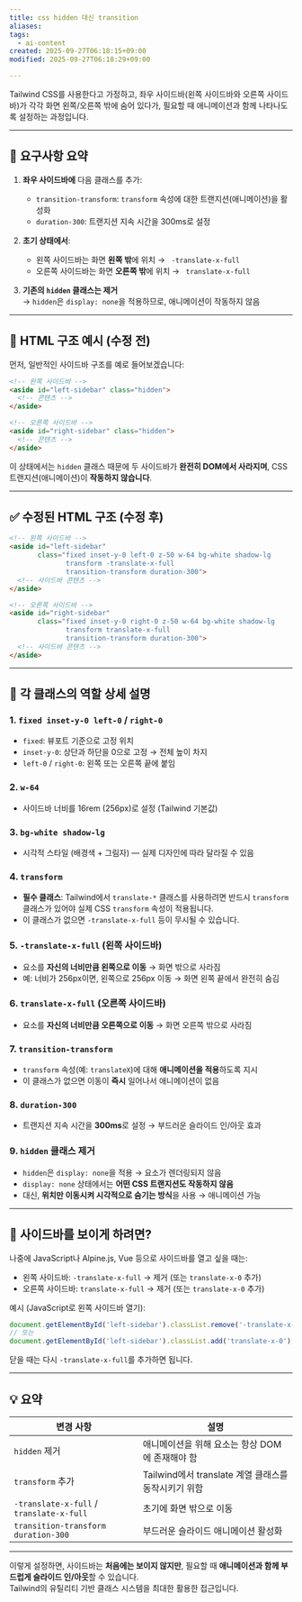 ```yaml
---
title: css hidden 대신 transition
aliases:
tags:
  - ai-content
created: 2025-09-27T06:18:15+09:00
modified: 2025-09-27T06:18:29+09:00

---
```


Tailwind CSS를 사용한다고 가정하고, 좌우 사이드바(왼쪽 사이드바와 오른쪽 사이드바)가 각각 화면 왼쪽/오른쪽 밖에 숨어 있다가, 필요할 때 애니메이션과 함께 나타나도록 설정하는 과정입니다.

---

## 🔧 요구사항 요약

1. **좌우 사이드바에** 다음 클래스를 추가:
   - `transition-transform`: `transform` 속성에 대한 트랜지션(애니메이션)을 활성화
   - `duration-300`: 트랜지션 지속 시간을 300ms로 설정

2. **초기 상태에서**:
   - 왼쪽 사이드바는 화면 **왼쪽 밖**에 위치 → ` -translate-x-full`
   - 오른쪽 사이드바는 화면 **오른쪽 밖**에 위치 → ` translate-x-full`

3. **기존의 `hidden` 클래스는 제거**  
   → `hidden`은 `display: none`을 적용하므로, 애니메이션이 작동하지 않음

---

## 📄 HTML 구조 예시 (수정 전)

먼저, 일반적인 사이드바 구조를 예로 들어보겠습니다:

```html
<!-- 왼쪽 사이드바 -->
<aside id="left-sidebar" class="hidden">
  <!-- 콘텐츠 -->
</aside>

<!-- 오른쪽 사이드바 -->
<aside id="right-sidebar" class="hidden">
  <!-- 콘텐츠 -->
</aside>
```

이 상태에서는 `hidden` 클래스 때문에 두 사이드바가 **완전히 DOM에서 사라지며**, CSS 트랜지션(애니메이션)이 **작동하지 않습니다**.

---

## ✅ 수정된 HTML 구조 (수정 후)

```html
<!-- 왼쪽 사이드바 -->
<aside id="left-sidebar"
       class="fixed inset-y-0 left-0 z-50 w-64 bg-white shadow-lg
              transform -translate-x-full
              transition-transform duration-300">
  <!-- 사이드바 콘텐츠 -->
</aside>

<!-- 오른쪽 사이드바 -->
<aside id="right-sidebar"
       class="fixed inset-y-0 right-0 z-50 w-64 bg-white shadow-lg
              transform translate-x-full
              transition-transform duration-300">
  <!-- 사이드바 콘텐츠 -->
</aside>
```

---

## 📌 각 클래스의 역할 상세 설명

### 1. `fixed inset-y-0 left-0` / `right-0`
- `fixed`: 뷰포트 기준으로 고정 위치
- `inset-y-0`: 상단과 하단을 0으로 고정 → 전체 높이 차지
- `left-0` / `right-0`: 왼쪽 또는 오른쪽 끝에 붙임

### 2. `w-64`
- 사이드바 너비를 16rem (256px)로 설정 (Tailwind 기본값)

### 3. `bg-white shadow-lg`
- 시각적 스타일 (배경색 + 그림자) — 실제 디자인에 따라 달라질 수 있음

### 4. `transform`
- **필수 클래스**: Tailwind에서 `translate-*` 클래스를 사용하려면 반드시 `transform` 클래스가 있어야 실제 CSS `transform` 속성이 적용됩니다.
- 이 클래스가 없으면 `-translate-x-full` 등이 무시될 수 있습니다.

### 5. `-translate-x-full` (왼쪽 사이드바)
- 요소를 **자신의 너비만큼 왼쪽으로 이동** → 화면 밖으로 사라짐
- 예: 너비가 256px이면, 왼쪽으로 256px 이동 → 화면 왼쪽 끝에서 완전히 숨김

### 6. `translate-x-full` (오른쪽 사이드바)
- 요소를 **자신의 너비만큼 오른쪽으로 이동** → 화면 오른쪽 밖으로 사라짐

### 7. `transition-transform`
- `transform` 속성(예: `translateX`)에 대해 **애니메이션을 적용**하도록 지시
- 이 클래스가 없으면 이동이 **즉시** 일어나서 애니메이션이 없음

### 8. `duration-300`
- 트랜지션 지속 시간을 **300ms**로 설정 → 부드러운 슬라이드 인/아웃 효과

### 9. `hidden` 클래스 제거
- `hidden`은 `display: none`을 적용 → 요소가 렌더링되지 않음
- `display: none` 상태에서는 **어떤 CSS 트랜지션도 작동하지 않음**
- 대신, **위치만 이동시켜 시각적으로 숨기는 방식**을 사용 → 애니메이션 가능

---

## 🎯 사이드바를 보이게 하려면?

나중에 JavaScript나 Alpine.js, Vue 등으로 사이드바를 열고 싶을 때는:

- 왼쪽 사이드바: `-translate-x-full` → 제거 (또는 `translate-x-0` 추가)
- 오른쪽 사이드바: `translate-x-full` → 제거 (또는 `translate-x-0` 추가)

예시 (JavaScript로 왼쪽 사이드바 열기):

```js
document.getElementById('left-sidebar').classList.remove('-translate-x-full');
// 또는
document.getElementById('left-sidebar').classList.add('translate-x-0');
```

닫을 때는 다시 `-translate-x-full`를 추가하면 됩니다.

---

## 💡 요약

| 변경 사항 | 설명 |
|----------|------|
| `hidden` 제거 | 애니메이션을 위해 요소는 항상 DOM에 존재해야 함 |
| `transform` 추가 | Tailwind에서 translate 계열 클래스를 동작시키기 위함 |
| `-translate-x-full` / `translate-x-full` | 초기에 화면 밖으로 이동 |
| `transition-transform duration-300` | 부드러운 슬라이드 애니메이션 활성화 |

---

이렇게 설정하면, 사이드바는 **처음에는 보이지 않지만**, 필요할 때 **애니메이션과 함께 부드럽게 슬라이드 인/아웃**할 수 있습니다.  
Tailwind의 유틸리티 기반 클래스 시스템을 최대한 활용한 접근입니다.